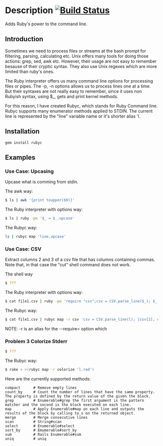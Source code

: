 # Description [![Build Status](https://secure.travis-ci.org/martinos/rubyc.png?branch=master)](http://travis-ci.org/martinos/rubyc)
Adds Ruby's power to the command line.
## Introduction
Sometimes we need to process files or streams at the bash prompt for filtering, parsing, calculating etc.  Unix offers many tools for doing those actions: grep, sed, awk etc. However, their usage are not easy to remember besause of their cryptic syntax. They also use Unix regexes which are more limited than ruby's ones.

The Ruby interpreter offers us many command line options for processing files or pipes. The -p, -n options allows us to process lines one at a time. But their syntaxes are not really easy to remember, since it uses non Rubyish syntax, using $_, gets and print kernel methods.

For this reason, I have created Rubyc, which stands for Ruby Command line. Rubyc supports many enumerator methods applied to STDIN. The current line is represented by the "line" variable name or it's shorter alias 'l.
## Installation
```
gem install rubyc
```
## Examples
### Use Case: Upcasing
Upcase what is comming from stdin.

The awk way: 
``` bash
$ ls | awk '{print toupper($0)}'
```
The Ruby interpreter with options way:
``` bash
$ ls | ruby -pe '$_ = $_.upcase'
```
The Rubyc way:
``` bash
ls | rubyc map 'line.upcase'
```
### Use Case: CSV
Extract columns 2 and 3 of a csv file that has columns containing commas. Note that, in that case the "cut" shell command does not work.

The shell way
``` bash
$ ???
```
The Ruby interpreter with options way:
``` bash
$ cat file1.csv | ruby -pe 'require "csv";csv = CSV.parse_line($_); $_ = [csv[2], csv[4]].to_s + "\n"'
```
The Rubyc way:
``` bash
$ cat file1.csv | rubyc map -r csv 'csv = CSV.parse_line(l); [csv[2], csv[3]]'
```
NOTE: -r is an alias for the --require= option which 
### Problem 3 Colorize Stderr
``` bash
$ ???
```
The Rubyc way:
``` bash
$ rake > >(rubyc map -r colorize 'l.red')
```


Here are the currently supported methods:
```
compact      # Remove empty lines
count_by     # Count the number of lines that have the same property. The property is defined by the return value of the given the block.
grep         # Enumerable#grep the first argument is the pattern matcher and the second is the block executed on each line.
map          # Apply Enumerable#map on each line and outputs the results of the block by calling to_s on the returned object.
merge        # Merge consecutive lines
scan         # String#scan
select       # Enumerable#select
sort_by      # Emumerable#sort_by
sum          # Rails Enumerable#sum
uniq         # uniq
```
